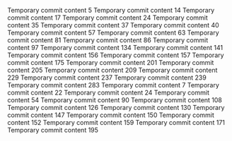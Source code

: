 Temporary commit content 5
Temporary commit content 14
Temporary commit content 17
Temporary commit content 24
Temporary commit content 35
Temporary commit content 37
Temporary commit content 40
Temporary commit content 57
Temporary commit content 63
Temporary commit content 81
Temporary commit content 86
Temporary commit content 97
Temporary commit content 134
Temporary commit content 141
Temporary commit content 156
Temporary commit content 157
Temporary commit content 175
Temporary commit content 201
Temporary commit content 205
Temporary commit content 209
Temporary commit content 229
Temporary commit content 237
Temporary commit content 239
Temporary commit content 283
Temporary commit content 7
Temporary commit content 22
Temporary commit content 24
Temporary commit content 54
Temporary commit content 90
Temporary commit content 108
Temporary commit content 126
Temporary commit content 130
Temporary commit content 147
Temporary commit content 150
Temporary commit content 152
Temporary commit content 159
Temporary commit content 171
Temporary commit content 195
